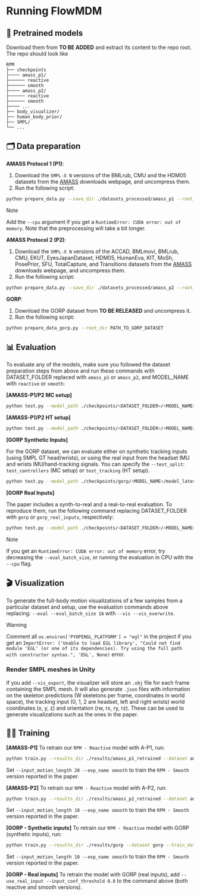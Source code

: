
# Running FlowMDM

## 💾 Pretrained models

Download them from **TO BE ADDED** and extract its content to the repo root.
The repo should look like
```
RPM
├── checkpoints
├──── amass_p1/
├────── reactive
├────── smooth
├──── amass_p2/
├────── reactive
├────── smooth
├──── ...
├── body_visualizer/
├── human_body_prior/
├── SMPL/
└── ...
```

## 🗂️ Data preparation

<!-- <details> -->

**AMASS Protocol 1 (P1)**:

1. Download the `SMPL-X N` versions of the BMLrub, CMU and the HDM05 datasets from the [AMASS](https://amass.is.tue.mpg.de/download.php) downloads webpage, and uncompress them.
2. Run the following script:

```bash
python prepare_data.py --save_dir ./datasets_processed/amass_p1 --root_dir PATH_TO_AMASS_DATASET --splits_dir prepare_data/amass_p1 --out_fps 60
```

> [!NOTE]
> Add the `--cpu` argument if you get a `RuntimeError: CUDA error: out of memory`. Note that the preprocessing will take a bit longer.

**AMASS Protocol 2 (P2)**:

1. Download the `SMPL-X N` versions of the ACCAD, BMLmovi, BMLrub, CMU, EKUT, EyesJapanDataset, HDM05, HumanEva, KIT, MoSh, PosePrior, SFU, TotalCapture, and Transitions datasets from the [AMASS](https://amass.is.tue.mpg.de/download.php) downloads webpage, and uncompress them.
2. Run the following script:

```bash
python prepare_data.py --save_dir ./datasets_processed/amass_p2 --root_dir PATH_TO_AMASS_DATASET --splits_dir prepare_data/amass_p2 --out_fps 30
```

**GORP**:

1. Download the GORP dataset from **TO BE RELEASED** and uncompress it.
2. Run the following script:

```bash
python prepare_data_gorp.py --root_dir PATH_TO_GORP_DATASET
```

<!-- </details> -->


## 📊 Evaluation

To evaluate any of the models, make sure you followed the dataset preparation steps from above and run these commands with DATASET_FOLDER replaced with `amass_p1` or `amass_p2`, and MODEL_NAME with `reactive` or `smooth`:

**[AMASS-P1/P2 MC setup]**
```bash
python test.py --model_path ./checkpoints/<DATASET_FOLDER>/<MODEL_NAME>/model_latest.pt --eval --eval_batch_size 16
```

**[AMASS-P1/P2 HT setup]**
```bash
python test.py --model_path ./checkpoints/<DATASET_FOLDER>/<MODEL_NAME>/model_latest.pt --eval --eval_batch_size 16 --eval_gap_config hand_tracking
```

**[GORP Synthetic Inputs]**

For the GORP dataset, we can evaluate either on synthetic tracking inputs (using SMPL GT head/wrists), or using the real input from the headset IMU and wrists IMU/hand-tracking signals. You can specify the `--test_split`: `test_controllers` (MC setup) or `test_tracking` (HT setup).

```bash
python test.py --model_path ./checkpoints/gorp/<MODEL_NAME>/model_latest.pt --eval --eval_batch_size 16 --eval_gap_config real_input --test_split TEST_SPLIT
```

**[GORP Real Inputs]**

The paper includes a synth-to-real and a real-to-real evaluation. To reproduce them, run the following command replacing DATASET_FOLDER with `gorp` or `gorp_real_inputs`, respectively:

```bash
python test.py --model_path ./checkpoints/<DATASET_FOLDER>/<MODEL_NAME>/model_latest.pt --eval --eval_batch_size 16 --eval_gap_config real_input --test_split TEST_SPLIT --use_real_input --input_conf_threshold 0.8
```

> [!NOTE]
> If you get an `RuntimeError: CUDA error: out of memory` error, try decreasing the `--eval_batch_size`, or running the evaluation in CPU with the `--cpu` flag.


## 🎬 Visualization

To generate the full-body motion visualizations of a few samples from a particular dataset and setup, use the evaluation commands above replacing:
`--eval --eval_batch_size 16`
with
`--vis --vis_overwrite`.

> [!WARNING]
> Comment all `os.environ['PYOPENGL_PLATFORM'] = "egl"` in the project if you get an `ImportError: ('Unable to load EGL library', "Could not find module 'EGL' (or one of its dependencies). Try using the full path with constructor syntax.", 'EGL', None)` error.


### Render SMPL meshes in Unity

If you add `--vis_export`, the visualizer will store an `.obj` file for each frame containing the SMPL mesh. It will also generate `.json` files with information on the skeleton predictions (W skeletons per frame, coordinates in world space), the tracking input (0, 1, 2 are headset, left and right wrists) world coordinates (x, y, z) and orientation (rw, rx, ry, rz). These can be used to generate visualizations such as the ones in the paper.


## 🏋️‍♂️ Training

**[AMASS-P1]** To retrain our `RPM - Reactive` model with A-P1, run:

```bash
python train.py --results_dir ./results/amass_p1_retrained --dataset amass_p1 --train_dataset_repeat_times 100 --batch_size 512 --input_motion_length 10 --exp_name reactive --rolling_fr_frames 60 --rolling_motion_ctx 10 --rolling_sparse_ctx 10 --loss_velocity 1 --loss_fk 1 --loss_fk_vel 1 --overwrite
```

Set `--input_motion_length 20 --exp_name smooth` to train the `RPM - Smooth` version reported in the paper.

**[AMASS-P2]** To retrain our `RPM - Reactive` model with A-P2, run:

```bash
python train.py --results_dir ./results/amass_p2_retrained --dataset amass_p2 --train_dataset_repeat_times 100 --batch_size 512 --input_motion_length 10 --exp_name reactive --rolling_fr_frames 30 --rolling_motion_ctx 10 --rolling_sparse_ctx 10 --loss_velocity 1 --loss_fk 1 --loss_fk_vel 1 --overwrite
```
Set `--input_motion_length 10 --exp_name smooth` to train the `RPM - Smooth` version reported in the paper.

**[GORP - Synthetic inputs]** To retrain our `RPM - Reactive` model with GORP (synthetic inputs), run:

```bash
python train.py --results_dir ./results/gorp --dataset gorp --train_dataset_repeat_times 100 --batch_size 512 --input_motion_length 10 --exp_name reactive --rolling_fr_frames 30 --rolling_motion_ctx 10 --rolling_sparse_ctx 10 --loss_velocity 1 --loss_fk 1 --loss_fk_vel 1 --overwrite
```
Set `--input_motion_length 10 --exp_name smooth` to train the `RPM - Smooth` version reported in the paper.


**[GORP - Real inputs]** To retrain the model with GORP (real inputs), add `--use_real_input --input_conf_threshold 0.8` to the command above (both reactive and smooth versions).
